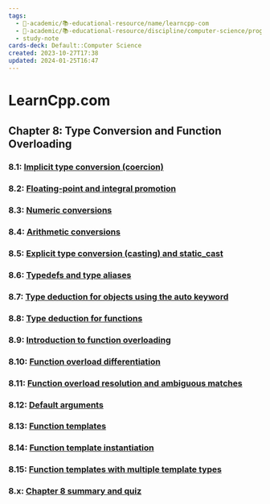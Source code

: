 ```yaml
---
tags:
  - 🔴-academic/📚-educational-resource/name/learncpp-com
  - 🔴-academic/📚-educational-resource/discipline/computer-science/programming-language/cpp
  - study-note
cards-deck: Default::Computer Science
created: 2023-10-27T17:38
updated: 2024-01-25T16:47
---
```


# LearnCpp.com

## Chapter 8꞉ Type Conversion and Function Overloading

### 8.1: [Implicit type conversion (coercion)](https://www.learncpp.com/cpp-tutorial/implicit-type-conversion-coercion/)

### 8.2: [Floating-point and integral promotion](https://www.learncpp.com/cpp-tutorial/floating-point-and-integral-promotion/)

### 8.3: [Numeric conversions](https://www.learncpp.com/cpp-tutorial/numeric-conversions/)

### 8.4: [Arithmetic conversions](https://www.learncpp.com/cpp-tutorial/arithmetic-conversions/)

### 8.5: [Explicit type conversion (casting) and static_cast](https://www.learncpp.com/cpp-tutorial/explicit-type-conversion-casting-and-static-cast/)

### 8.6: [Typedefs and type aliases](https://www.learncpp.com/cpp-tutorial/typedefs-and-type-aliases/)

### 8.7: [Type deduction for objects using the auto keyword](https://www.learncpp.com/cpp-tutorial/type-deduction-for-objects-using-the-auto-keyword/)

### 8.8: [Type deduction for functions](https://www.learncpp.com/cpp-tutorial/type-deduction-for-functions/)

### 8.9: [Introduction to function overloading](https://www.learncpp.com/cpp-tutorial/introduction-to-function-overloading/)

### 8.10: [Function overload differentiation](https://www.learncpp.com/cpp-tutorial/function-overload-differentiation/)

### 8.11: [Function overload resolution and ambiguous matches](https://www.learncpp.com/cpp-tutorial/function-overload-resolution-and-ambiguous-matches/)

### 8.12: [Default arguments](https://www.learncpp.com/cpp-tutorial/default-arguments/)

### 8.13: [Function templates](https://www.learncpp.com/cpp-tutorial/function-templates/)

### 8.14: [Function template instantiation](https://www.learncpp.com/cpp-tutorial/function-template-instantiation/)

### 8.15: [Function templates with multiple template types](https://www.learncpp.com/cpp-tutorial/function-templates-with-multiple-template-types/)

### 8.x: [Chapter 8 summary and quiz](https://www.learncpp.com/cpp-tutorial/chapter-8-summary-and-quiz/)



